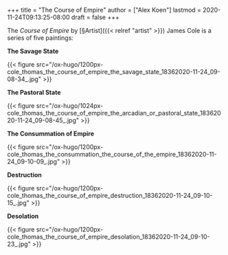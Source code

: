+++
title = "The Course of Empire"
author = ["Alex Koen"]
lastmod = 2020-11-24T09:13:25-08:00
draft = false
+++

The _Course of Empire_ by [§Artist]({{< relref "artist" >}}) James Cole is a series of five paintings:

**The Savage State**

{{< figure src="/ox-hugo/1200px-cole_thomas_the_course_of_empire_the_savage_state_18362020-11-24_09-08-34_.jpg" >}}

**The Pastoral State**

{{< figure src="/ox-hugo/1024px-cole_thomas_the_course_of_empire_the_arcadian_or_pastoral_state_18362020-11-24_09-08-45_.jpg" >}}

**The Consummation of Empire**

{{< figure src="/ox-hugo/1200px-cole_thomas_the_consummation_the_course_of_the_empire_18362020-11-24_09-10-09_.jpg" >}}

**Destruction**

{{< figure src="/ox-hugo/1200px-cole_thomas_the_course_of_empire_destruction_18362020-11-24_09-10-15_.jpg" >}}

**Desolation**

{{< figure src="/ox-hugo/1200px-cole_thomas_the_course_of_empire_desolation_18362020-11-24_09-10-23_.jpg" >}}
